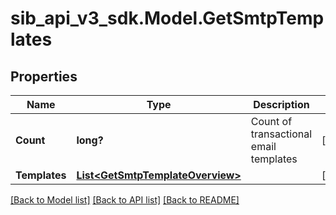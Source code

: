 # sib_api_v3_sdk.Model.GetSmtpTemplates
## Properties

Name | Type | Description | Notes
------------ | ------------- | ------------- | -------------
**Count** | **long?** | Count of transactional email templates | [optional] 
**Templates** | [**List&lt;GetSmtpTemplateOverview&gt;**](GetSmtpTemplateOverview.md) |  | [optional] 

[[Back to Model list]](../README.md#documentation-for-models) [[Back to API list]](../README.md#documentation-for-api-endpoints) [[Back to README]](../README.md)

